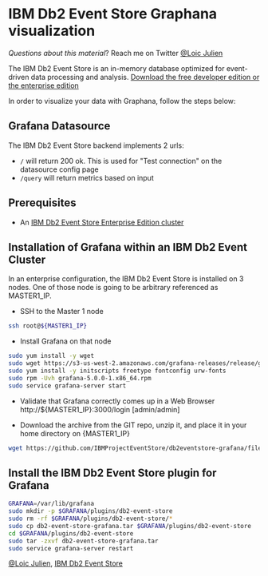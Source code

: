 # IBM Db2 Event Store Graphana visualization

*Questions about this material*? Reach me on Twitter [@Loic Julien](https://twitter.com/loicjulien)

The IBM Db2 Event Store is an in-memory database optimized for event-driven data processing and analysis. [Download the free developer edition or the enterprise edition](https://www.ibm.com/us-en/marketplace/db2-event-store)

In order to visualize your data with Graphana, follow the steps below:

## Grafana Datasource

The IBM Db2 Event Store backend implements 2 urls:
* `/` will return 200 ok. This is used for "Test connection" on the datasource config page
* `/query` will return metrics based on input

## Prerequisites

* An [IBM Db2 Event Store Enterprise Edition cluster](https://www.ibm.com/us-en/marketplace/db2-event-store)

## Installation of Grafana within an IBM Db2 Event Cluster

In an enterprise configuration, the IBM Db2 Event Store is installed on 3 nodes. One of those node is going to be arbitrary referenced as MASTER1_IP.

* SSH to the Master 1 node
```bash
ssh root@${MASTER1_IP}
```

* Install Grafana on that node
```bash
sudo yum install -y wget
sudo wget https://s3-us-west-2.amazonaws.com/grafana-releases/release/grafana-5.0.0-1.x86_64.rpm
sudo yum install -y initscripts freetype fontconfig urw-fonts
sudo rpm -Uvh grafana-5.0.0-1.x86_64.rpm
sudo service grafana-server start
```

* Validate that Grafana correctly comes up in a Web Browser
http://${MASTER1_IP}:3000/login [admin/admin]

* Download the archive from the GIT repo, unzip it, and place it in your home directory on {MASTER1_IP}
```bash
wget https://github.com/IBMProjectEventStore/db2eventstore-grafana/files/2019003/db2-event-store-grafana.tar.zip
```

## Install the IBM Db2 Event Store plugin for Grafana

```bash
GRAFANA=/var/lib/grafana
sudo mkdir -p $GRAFANA/plugins/db2-event-store
sudo rm -rf $GRAFANA/plugins/db2-event-store/*
sudo cp db2-event-store-grafana.tar $GRAFANA/plugins/db2-event-store
cd $GRAFANA/plugins/db2-event-store
sudo tar -zxvf db2-event-store-grafana.tar
sudo service grafana-server restart
```

[@Loic Julien](https://twitter.com/loicjulien), [IBM Db2 Event Store](https://www.ibm.com/products/db2-event-store)
